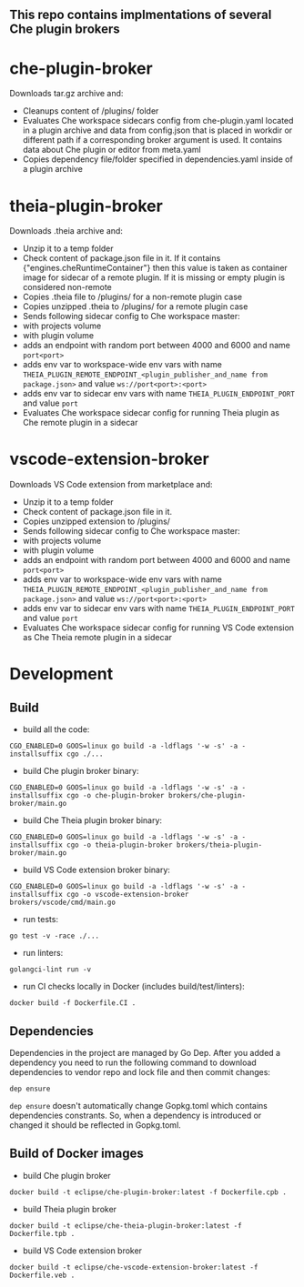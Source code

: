 ## This repo contains implmentations of several Che plugin brokers

# che-plugin-broker
Downloads tar.gz archive and:
- Cleanups content of /plugins/ folder
- Evaluates Che workspace sidecars config from che-plugin.yaml located in a plugin archive and data
from config.json that is placed in workdir or different path if a corresponding broker argument is used.
It contains data about Che plugin or editor from meta.yaml
- Copies dependency file/folder specified in dependencies.yaml inside of a plugin archive

# theia-plugin-broker
Downloads .theia archive and:
- Unzip it to a temp folder
- Check content of package.json file in it. If it contains {"engines.cheRuntimeContainer"} 
then this value is taken as container image for sidecar of a remote plugin. If it is missing or empty
plugin is considered non-remote
- Copies .theia file to /plugins/ for a non-remote plugin case
- Copies unzipped .theia to /plugins/ for a remote plugin case
- Sends following sidecar config to Che workspace master:
 - with projects volume
 - with plugin volume
 - adds an endpoint with random port between 4000 and 6000 and name `port<port>`
 - adds env var to workspace-wide env vars with name 
 `THEIA_PLUGIN_REMOTE_ENDPOINT_<plugin_publisher_and_name from package.json>` and value
 `ws://port<port>:<port>`
 - adds env var to sidecar env vars with name 
 `THEIA_PLUGIN_ENDPOINT_PORT` and value `port`
- Evaluates Che workspace sidecar config for running Theia plugin as Che remote plugin in a sidecar

# vscode-extension-broker
Downloads VS Code extension from marketplace and:
- Unzip it to a temp folder
- Check content of package.json file in it.
- Copies unzipped extension to /plugins/
- Sends following sidecar config to Che workspace master:
 - with projects volume
 - with plugin volume
 - adds an endpoint with random port between 4000 and 6000 and name `port<port>`
 - adds env var to workspace-wide env vars with name 
 `THEIA_PLUGIN_REMOTE_ENDPOINT_<plugin_publisher_and_name from package.json>` and value
 `ws://port<port>:<port>`
 - adds env var to sidecar env vars with name 
 `THEIA_PLUGIN_ENDPOINT_PORT` and value `port`
- Evaluates Che workspace sidecar config for running VS Code extension as Che Theia remote plugin in a sidecar


# Development
## Build
- build all the code:
```shell
CGO_ENABLED=0 GOOS=linux go build -a -ldflags '-w -s' -a -installsuffix cgo ./...
```
- build Che plugin broker binary:
```shell
CGO_ENABLED=0 GOOS=linux go build -a -ldflags '-w -s' -a -installsuffix cgo -o che-plugin-broker brokers/che-plugin-broker/main.go
```
- build Che Theia plugin broker binary:
```shell
CGO_ENABLED=0 GOOS=linux go build -a -ldflags '-w -s' -a -installsuffix cgo -o theia-plugin-broker brokers/theia-plugin-broker/main.go
```
- build VS Code extension broker binary:
```shell
CGO_ENABLED=0 GOOS=linux go build -a -ldflags '-w -s' -a -installsuffix cgo -o vscode-extension-broker brokers/vscode/cmd/main.go
```
- run tests:
```shell
go test -v -race ./...
```
- run linters:
```shell
golangci-lint run -v
```
- run CI checks locally in Docker (includes build/test/linters):
```shell
docker build -f Dockerfile.CI .
```
## Dependencies
Dependencies in the project are managed by Go Dep.
After you added a dependency you need to run the following command to download dependencies to vendor repo and lock file and then commit changes:
```shell
dep ensure
```
`dep ensure` doesn't automatically change Gopkg.toml which contains dependencies constrants.
So, when a dependency is introduced or changed it should be reflected in Gopkg.toml.
## Build of Docker images
- build Che plugin broker
```shell
docker build -t eclipse/che-plugin-broker:latest -f Dockerfile.cpb .
```
- build Theia plugin broker
```shell
docker build -t eclipse/che-theia-plugin-broker:latest -f Dockerfile.tpb .
```
- build VS Code extension broker
```shell
docker build -t eclipse/che-vscode-extension-broker:latest -f Dockerfile.veb .
```
